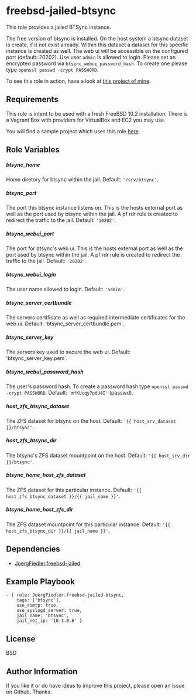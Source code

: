 freebsd-jailed-btsync
=========

This role provides a jailed BTSync instance.

The free version of btsync is installed. On the host system a btsync dataset is create, if it not exist already. Within this dataset a dataset for this specific instance is created as well. The web ui will be accessible on the configured port (default: 20202). Use user `admin` is allowed to login. Please set an encrypted password via `btsync_webui_password_hash`. To create one please type `openssl passwd -crypt PASSWORD`.

To see this role in action, have a look at [this project of mine](https://github.com/JoergFiedler/freebsd-ansible-demo).

Requirements
------------

This role is intent to be used with a fresh FreeBSD 10.2 installation. There is a Vagrant Box with providers for VirtualBox and EC2 you may use.

You will find a sample project which uses this role [here](https://github.com/JoergFiedler/freebsd-ansible-demo).

Role Variables
--------------

##### btsync_home
Home diretory for btsync within the jail. Default: `'/srv/btsync'`.

##### btsync_port
The port this btsync instance listens on. This is the hosts external port as well as the port used by btsync within the jail. A pf rdr rule is created to redirect the traffic to the jail. Default: `'10202'`.

##### btsync_webui_port
The port for btsync's web ui. This is the hosts external port as well as the port used by btsync within the jail. A pf rdr rule is created to redirect the traffic to the jail. Default: `'20202'`.

##### btsync_webui_login
The user name allowed to login. Default: `'admin'`.

##### btsync_server_certbundle
The servers certificate as well as required intermediate certificates for the web ui. Default: 'btsync_server_certbundle.pem`.

##### btsync_server_key
The servers key used to secure the web ui. Default: 'btsync_server_key.pem`.

##### btsync_webui_password_hash
The user's password hash. To create a password hash type `openssl passwd -crypt PASSWORD`. Default: `'mfKUcqy7pdU4I'` (passwd).

##### host_zfs_btsync_dataset
The ZFS dataset for btsync on the host. Default: `'{{ host_srv_dataset }}/btsync'`.

##### host_zfs_btsync_dir
The btsync's ZFS dataset mountpoint on the host. Default: `'{{ host_srv_dir }}/btsync'`.

##### btsync_home_host_zfs_dataset
The ZFS dataset for this particular instance. Default: `'{{ host_zfs_btsync_dataset }}/{{ jail_name }}'`.

##### btsync_home_host_zfs_dir
The ZFS dataset mountpoint for this particular instance. Default: `'{{ host_zfs_btsync_dir }}/{{ jail_name }}'`.

Dependencies
------------

- [JoergFiedler.freebsd-jailed](https://galaxy.ansible.com/detail#/role/6599)

Example Playbook
----------------

    - { role: JoergFiedler.freebsd-jailed-btsync,
        tags: ['btsync'],
        use_ssmtp: true,
        use_syslogd_server: true,
        jail_name: 'btsync',
        jail_net_ip: '10.1.0.6' }

License
-------

BSD

Author Information
------------------

If you like it or do have ideas to improve this project, please open an issue on Github. Thanks.

